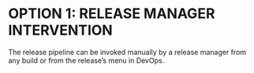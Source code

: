 # OPTION 1: RELEASE MANAGER INTERVENTION

The release pipeline can be invoked manually by a release manager from any build or from the release’s menu in DevOps. 
